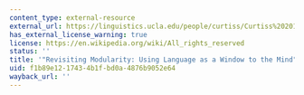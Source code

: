 ```yaml
---
content_type: external-resource
external_url: https://linguistics.ucla.edu/people/curtiss/Curtiss%202013%20Revisiting%20Modularity.pdf
has_external_license_warning: true
license: https://en.wikipedia.org/wiki/All_rights_reserved
status: ''
title: '"Revisiting Modularity: Using Language as a Window to the Mind" (PDF)'
uid: f1b89e12-1743-4b1f-bd0a-4876b9052e64
wayback_url: ''
---
```

